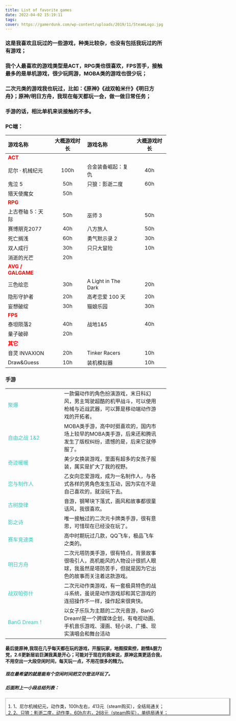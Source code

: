```yaml
---
title: List of favorite games
date: 2022-04-02 15:19:11
tags:
cover: https://gamerdunk.com/wp-content/uploads/2019/11/SteamLogo.jpg
---
```


### 这是我喜欢且玩过的一些游戏，种类比较杂，也没有包括我玩过的所有游戏；

### 我个人最喜欢的游戏类型是ACT，RPG类也很喜欢，FPS苦手，接触最多的是单机游戏，很少玩网游，MOBA类的游戏也很少玩；

### 二次元类的游戏我也玩过，比如：《原神》《战双帕米什》《明日方舟》；原神/明日方舟，我现在每天都玩一会，做一做日常任务；

### 手游的话，相比单机来说接触的不多。

### PC端：

|游戏名称|大概游戏时长|游戏名称|大概游戏时长|
|:---|:---:|:---|:---:|
|<span style="color:red"><b>ACT</b></span>|
|尼尔 · 机械纪元|100h|合金装备崛起：复仇|40h|
|鬼泣 5|50h|只狼：影逝二度|60h|
|猎天使魔女|50h|
|<span style="color:red"><b>RPG</b></span>|
|上古卷轴 5：天际|50h|巫师 3|50h|
|赛博朋克2077|40h|八方旅人|50h|
|死亡搁浅|60h|勇气默示录 2|30h|
|双人成行|30h|只只大冒险|10h|
|消逝的光芒|20h|
|<span style="color:red"><b>AVG / GALGAME</b></span> ||||
|三色绘恋|30h|A Light in The Dark|20h|
|隐形守护者|20h|高考恋爱 100 天|20h|
|妄想破绽|30h|猫娘乐园|30h|
|<span style="color:red"><b>FPS</b></span>|
|泰坦陨落2|40h|战地1&5|40h|
|量子破碎|20h
|<span style="color:red"><b>其它</b></span>
|音灵 INVAXION |20h|Tinker Racers|10h|
|Draw&Guess|10h|装机模拟器|10h|

### 手游
<html>
<table>
	<tr>
		<td id="game">聚爆</td>
		<td>一款偏动作的角色扮演游戏，末日科幻风，男主驾驶超酷的机甲战斗，可以使用枪械与近战武器，可以算是移动端动作游戏的开拓者。</td>
	</tr>
	<tr>
		<td id="game">自由之战 1&2</td>
		<td>MOBA类手游，高中时挺喜欢的，国内市场上较早的MOBA类手游，后来还和腾讯发生了版权纠纷，遗憾的是，后来它就停服了。</td>
	</tr>
	<tr>
		<td id="game">奇迹暖暖</td>
		<td>美少女换装游戏，里面有超多的女孩子服装，属实是扩大了我的视野。</td>
	</tr>
	<tr>
		<td id="game">恋与制作人</td>
		<td>乙女向恋爱游戏，成为一名制作人，与各式各样的男角色发生互动，因为实在不是自己喜欢的，就没玩下去。</td>
	</tr>
	<tr>
		<td id="game">古树旋律</td>
		<td>音游，钢琴块下落式，画风和故事都很童话风，我很喜欢。</td>
	</tr>
	<tr>
		<td id="game">影之诗</td>
		<td>唯一接触过的二次元卡牌类手游，很有意思，可惜现在已经没在玩了。</td>
	</tr>
	<tr>
		<td id="game">赛车竞速类</td>
		<td>高中时期玩过几款，QQ飞车，极品飞车之类的。</td>
	</tr>	
	<tr>
		<td id="game">明日方舟</td>
		<td>二次元塔防类手游，很有特点，背景故事很吸引人，高机能风的人物设计很抓人眼球，我虽然是塔防苦手，但就是因为它出色的故事而关注着这款游戏。</td>
	</tr>
	<tr>
		<td id="game">战双帕弥什</td>
		<td>二次元动作类游戏，有一套极具特色的战斗系统，虽说是动作游戏却和其它游戏的连招操作不一样，操作起来很爽快。</td>
	</tr>
	<tr>
		<td id="game">BanG Dream！</td>
		<td>以女子乐队为主题的二次元音游，BanG Dream!是一个跨媒体企划，有电视动画、手机音乐游戏、漫画、轻小说、广播、现实演唱会和舞台活动<td>
	</tr>
</table>
<style>
	#game{
		color:#39c5bb;
		width:160px;
	}
</style>
</html>

<h4>最后提原神,我现在几乎每天都在玩的游戏，开服玩家，地图探索控，剧情&厨力党，2.6更新层岩巨渊我真是开心；可能对于现在的我来说，原神这类更适合我，不用空出一大段空闲时间，每天玩一点，不用花很多的精力。<h4>

<h5>现在最希望的就是能有个空闲时间把艾尔登法环玩了。</h5>

<h5>后面附上一小段总结列表：</h5>
<div style="overflow:scroll; height:50px; width:700px; border: solid 0.1px #aaa; margin: 0 auto;box-shadow: darkgrey 2px 2px 1px 1px">	
<ol>
<li>1、尼尔机械纪元，动作类，100h左右，413元（steam购买），全结局通关；</li>
<li>2、只狼：影逝二度，动作类，60h左右，268元（steam购买），单结局通关；
<li>3、合金装备崛起：复仇，动作类，30h左右，
<li>4、鬼泣 5，动作类，50h左右，137元（steam购买），多次重复游玩；
<li>5、猎天使魔女，动作类，50h左右，25元（steam购买），多次游玩；
<li>6、上古卷轴 5：天际，角色扮演，50h左右，通过打MOD多次游玩；
<li>7、巫师 3，角色扮演，50h左右，
<li>8、赛博朋克2077，角色扮演，40h左右，298元（steam购买），游戏线路没全通；
<li>9、死亡搁浅，角色扮演，60h左右，非常特别的一款游戏，通关；
<li>10、勇气默示录 2，角色扮演，20h左右，经典JRPG；
<li>11、消逝的光芒，角色扮演，20h左右，58（steam购买），末日生存角色扮演；
<li>12、八方旅人，角色扮演，40h左右，400（steam购买），4角色路线通关；
<li>13、双人成行，双人角色扮演，30h左右，198（steam购买），没有解锁全部成就；
<li>14、三色绘恋，GALGAME，30h左右，steam购买，单结局线推通；
<li>15、高考恋爱 100 天，GALGAME，20h左右，steam购买，三个结局线推通；
<li>16、A Light in The Dark，AVG，20h，steam购买，全结局；
<li>17、隐形守护者，AVG，20h左右，steam购买，全结局；
<li>18、妄想破绽，AVG，30h左右，steam购买，未通；
<li>19、猫娘乐园，GALGAME，30h左右；
<li>20、泰坦陨落2，FPS类，40h左右，steam购买，单人战役通关；
<li>21、战地1&5，FPS类，40h左右，单人战役通关；
<li>22、量子破碎，FPS类，20h左右，通关；
<li>23、音灵 INVAXION，音游，20h左右，steam购买，现已停服；
<li>24、Tinker Racers，竞速类，10h左右，steam精品小游戏；
<li>25、Draw&Guess，休闲，10h，精品小游戏你画我猜；
<li>26、装机模拟器，模拟经营，10h；
<li>27、聚爆，动作类手游，40h左右，60（游戏内购买），通关；
<li>28、奇迹暖暖，二次元养成手游，50h左右，无付费，有很多衣服；
<li>29、自由之战 1&2，MOBA类手游，50h左右；
<li>30、恋与制作人，乙女向恋爱游戏，20h左右；
<li>31、古树旋律，手机端音游，30h左右；
<li>32、影之诗，二次元卡牌类手游，20h左右；
<li>33、明日方舟，二次元塔防类手游，10h左右；
<li>34、战双帕弥什，二次元动作类手游，10h左右；
<li>35、原神，我现在几乎每天都在玩的游戏；
【更具体游戏经历在这个链接里：https://murongxin.github.io/2022/04/02/List-of-favorite-games/】</td>
</ol>
</div>

